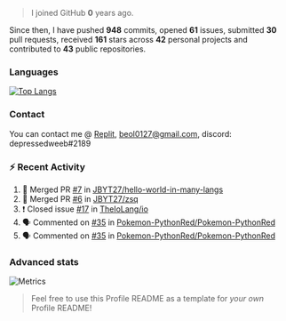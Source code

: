 > I joined GitHub **0** years ago.

Since then, I have pushed **948** commits, opened **61** issues, submitted **30** pull requests, received **161** stars across **42** personal projects and contributed to **43** public repositories.


### Languages

[![Top Langs](https://github-readme-stats.vercel.app/api/top-langs/?username=JBYT27&layout=compact&langs_count=8)](https://github.com/anuraghazra/github-readme-stats)


### Contact
You can contact me @ [Replit](https://replit.com/@JBloves27), beol0127@gmail.com, discord: depressedweeb#2189

### :zap: Recent Activity

<!--START_SECTION:activity-->
1. 🎉 Merged PR [#7](https://github.com/JBYT27/hello-world-in-many-langs/pull/7) in [JBYT27/hello-world-in-many-langs](https://github.com/JBYT27/hello-world-in-many-langs)
2. 🎉 Merged PR [#6](https://github.com/JBYT27/zsq/pull/6) in [JBYT27/zsq](https://github.com/JBYT27/zsq)
3. ❗️ Closed issue [#17](https://github.com/TheIoLang/io/issues/17) in [TheIoLang/io](https://github.com/TheIoLang/io)
4. 🗣 Commented on [#35](https://github.com/Pokemon-PythonRed/Pokemon-PythonRed/issues/35) in [Pokemon-PythonRed/Pokemon-PythonRed](https://github.com/Pokemon-PythonRed/Pokemon-PythonRed)
5. 🗣 Commented on [#35](https://github.com/Pokemon-PythonRed/Pokemon-PythonRed/issues/35) in [Pokemon-PythonRed/Pokemon-PythonRed](https://github.com/Pokemon-PythonRed/Pokemon-PythonRed)
<!--END_SECTION:activity-->

### Advanced stats

![Metrics](https://github.com/JBYT27/JBYT27/blob/main/github-metrics.svg)


> Feel free to use this Profile README as a template for *your own* Profile README!

